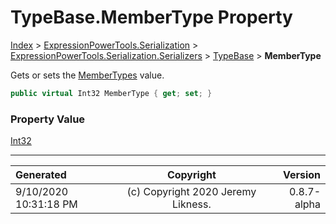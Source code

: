 ﻿# TypeBase.MemberType Property

[Index](../index.md) > [ExpressionPowerTools.Serialization](ExpressionPowerTools.Serialization.a.md) > [ExpressionPowerTools.Serialization.Serializers](ExpressionPowerTools.Serialization.Serializers.n.md) > [TypeBase](ExpressionPowerTools.Serialization.Serializers.TypeBase.cs.md) > **MemberType**

Gets or sets the [MemberTypes](https://docs.microsoft.com/dotnet/api/system.reflection.membertypes) value.

```csharp
public virtual Int32 MemberType { get; set; }
```

### Property Value

 [Int32](https://docs.microsoft.com/dotnet/api/system.int32) 


---

| Generated | Copyright | Version |
| :-- | :-: | --: |
| 9/10/2020 10:31:18 PM | (c) Copyright 2020 Jeremy Likness. | 0.8.7-alpha |
